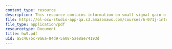 ```yaml
---
content_type: resource
description: This resource contains information on small signal gain of circuits.
file: https://ol-ocw-studio-app-qa.s3.amazonaws.com/courses/6-071j-introduction-to-electronics-signals-and-measurement-spring-2006/a5c467bc9a6a84d95a085ae8ae74193d_hw9.pdf
file_type: application/pdf
resourcetype: Document
title: hw9.pdf
uid: a5c467bc-9a6a-84d9-5a08-5ae8ae74193d
---
```

